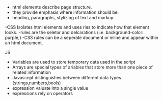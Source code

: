  - html elements describe page structure.
 - they provide emphasis where information should be.
 - heading, paragraphs, stylizing of text and markup

 -CSS Isolates html elements and uses rles to indicate how that element looks.
 -rules are the seletor and delcarations (i.e. background-color: purple;)
 -CSS rules can be a seperate document or inline and appear within an html document.

JS
 - Variables are used to store temporary data used in the script
 - Arrays are special types of ariables that store more than one piece of related information
 - Javascript distinguishes between different data types (strings,numbers,bools)
 - expression valuate into a single value
 - expressions rely on operators
